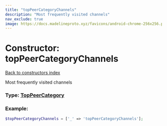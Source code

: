 ```yaml
---
title: "topPeerCategoryChannels"
description: "Most frequently visited channels"
nav_exclude: true
image: https://docs.madelineproto.xyz/favicons/android-chrome-256x256.png
---
```

# Constructor: topPeerCategoryChannels  
[Back to constructors index](/API_docs/constructors/index.html)



Most frequently visited channels




### Type: [TopPeerCategory](/API_docs/types/TopPeerCategory.html)


### Example:

```php
$topPeerCategoryChannels = ['_' => 'topPeerCategoryChannels'];
```  
